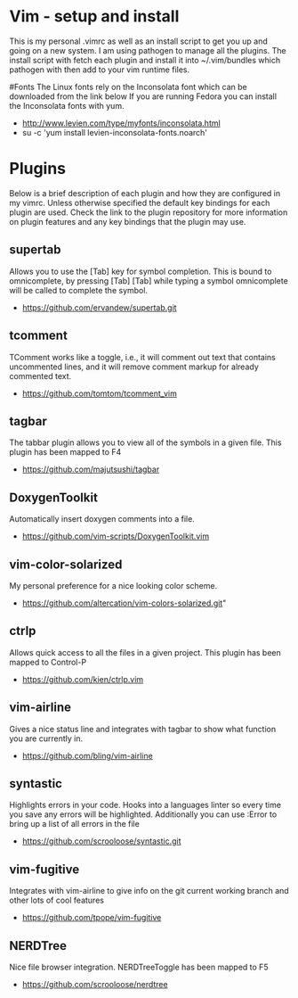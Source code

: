 Vim - setup and install
=======================
This is my personal .vimrc as well as an install script to get
you up and going on a new system. I am using pathogen to
manage all the plugins. The install script with fetch each plugin
and install it into ~/.vim/bundles which pathogen with then add
to your vim runtime files.

#Fonts
The Linux fonts rely on the Inconsolata font which can be downloaded from the link below
If you are running Fedora you can install the Inconsolata fonts with yum.

* http://www.levien.com/type/myfonts/inconsolata.html
* su -c 'yum install levien-inconsolata-fonts.noarch'


Plugins
=======
Below is a brief description of each plugin and how they are configured in my vimrc.
Unless otherwise specified the default key bindings for each plugin are used.
Check the link to the plugin repository for more information on plugin features and
any key bindings that the plugin may use.

supertab
--------
Allows you to use the [Tab] key for symbol completion. This is bound to omnicomplete, by pressing
[Tab] [Tab] while typing a symbol omnicomplete will be called to complete the symbol.
* https://github.com/ervandew/supertab.git

tcomment
--------
TComment works like a toggle, i.e., it will comment out text that contains
uncommented lines, and it will remove comment markup for already commented text.
* https://github.com/tomtom/tcomment_vim

tagbar
------
The tabbar plugin allows you to view all of the symbols in a given file.
This plugin has been mapped to F4
* https://github.com/majutsushi/tagbar

DoxygenToolkit
--------------
Automatically insert doxygen comments into a file.
* https://github.com/vim-scripts/DoxygenToolkit.vim

vim-color-solarized
-------------------
My personal preference for a nice looking color scheme.
* https://github.com/altercation/vim-colors-solarized.git"

ctrlp
-----
Allows quick access to all the files in a given project.
This plugin has been mapped to Control-P
* https://github.com/kien/ctrlp.vim

vim-airline
---------
Gives a nice status line and integrates with tagbar to
show what function you are currently in.
* https://github.com/bling/vim-airline

syntastic
---------
Highlights errors in your code. Hooks into a languages linter
so every time you save any errors will be highlighted. Additionally
you can use :Error to bring up a list of all errors in the file
* https://github.com/scrooloose/syntastic.git

vim-fugitive
------------
Integrates with vim-airline to give info on the git current working
branch and other lots of cool features
* https://github.com/tpope/vim-fugitive

NERDTree
--------
Nice file browser integration. NERDTreeToggle has been mapped to F5
* https://github.com/scrooloose/nerdtree

